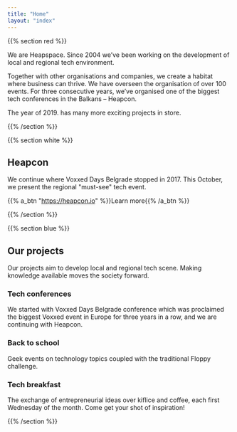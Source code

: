 ```yaml
---
title: "Home"
layout: "index"
---
```


{{% section red %}}

We are Heapspace. Since 2004 we’ve been working on the development of local and regional tech environment.

Together with other organisations and companies, we create a habitat where business can thrive. We have overseen the organisation of over 100 events. For three consecutive years, we’ve organised one of the biggest tech conferences in the Balkans – Heapcon.

The year of 2019. has many more exciting projects in store.

{{% /section %}}


<!------------------------------------------------------------------------------------------------>

{{% section white %}}
## Heapcon

We continue where Voxxed Days Belgrade stopped in 2017. This October, we present the regional "must-see" tech event.

{{% a_btn "https://heapcon.io" %}}Learn more{{% /a_btn %}}

{{% /section %}}

<!------------------------------------------------------------------------------------------------>

{{% section blue %}}

## Our projects

Our projects aim to develop local and regional tech scene. Making knowledge available moves the society forward.

### Tech conferences

We started with Voxxed Days Belgrade conference which was proclaimed the biggest Voxxed event in Europe for three years in a row, and we are continuing with Heapcon.

### Back to school

Geek events on technology topics coupled with the traditional Floppy challenge.

### Tech breakfast

The exchange of entrepreneurial ideas over kiflice and coffee, each first Wednesday of the month. Come get your shot of inspiration!

{{% /section %}}

